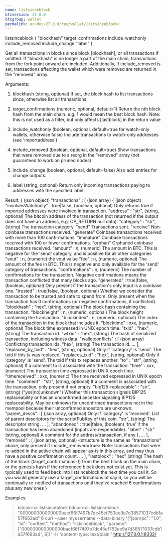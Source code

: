 ```yaml
---
name: listsinceblock
btcversion: 27.0.0
btcgroup: wallet
permalink: en/doc/27.0.0/rpc/wallet/listsinceblock/
---
```


listsinceblock ( "blockhash" target_confirmations include_watchonly include_removed include_change "label" )

Get all transactions in blocks since block [blockhash], or all transactions if omitted.
If "blockhash" is no longer a part of the main chain, transactions from the fork point onward are included.
Additionally, if include_removed is set, transactions affecting the wallet which were removed are returned in the "removed" array.

Arguments:
1. blockhash               (string, optional) If set, the block hash to list transactions since, otherwise list all transactions.
2. target_confirmations    (numeric, optional, default=1) Return the nth block hash from the main chain. e.g. 1 would mean the best block hash. Note: this is not used as a filter, but only affects [lastblock] in the return value
3. include_watchonly       (boolean, optional, default=true for watch-only wallets, otherwise false) Include transactions to watch-only addresses (see 'importaddress')
4. include_removed         (boolean, optional, default=true) Show transactions that were removed due to a reorg in the "removed" array
                           (not guaranteed to work on pruned nodes)
5. include_change          (boolean, optional, default=false) Also add entries for change outputs.
                           
6. label                   (string, optional) Return only incoming transactions paying to addresses with the specified label.
                           

Result:
{                                          (json object)
  "transactions" : [                       (json array)
    {                                      (json object)
      "involvesWatchonly" : true|false,    (boolean, optional) Only returns true if imported addresses were involved in transaction.
      "address" : "str",                   (string, optional) The bitcoin address of the transaction (not returned if the output does not have an address, e.g. OP_RETURN null data).
      "category" : "str",                  (string) The transaction category.
                                           "send"                  Transactions sent.
                                           "receive"               Non-coinbase transactions received.
                                           "generate"              Coinbase transactions received with more than 100 confirmations.
                                           "immature"              Coinbase transactions received with 100 or fewer confirmations.
                                           "orphan"                Orphaned coinbase transactions received.
      "amount" : n,                        (numeric) The amount in BTC. This is negative for the 'send' category, and is positive
                                           for all other categories
      "vout" : n,                          (numeric) the vout value
      "fee" : n,                           (numeric, optional) The amount of the fee in BTC. This is negative and only available for the
                                           'send' category of transactions.
      "confirmations" : n,                 (numeric) The number of confirmations for the transaction. Negative confirmations means the
                                           transaction conflicted that many blocks ago.
      "generated" : true|false,            (boolean, optional) Only present if the transaction's only input is a coinbase one.
      "trusted" : true|false,              (boolean, optional) Whether we consider the transaction to be trusted and safe to spend from.
                                           Only present when the transaction has 0 confirmations (or negative confirmations, if conflicted).
      "blockhash" : "hex",                 (string, optional) The block hash containing the transaction.
      "blockheight" : n,                   (numeric, optional) The block height containing the transaction.
      "blockindex" : n,                    (numeric, optional) The index of the transaction in the block that includes it.
      "blocktime" : xxx,                   (numeric, optional) The block time expressed in UNIX epoch time.
      "txid" : "hex",                      (string) The transaction id.
      "wtxid" : "hex",                     (string) The hash of serialized transaction, including witness data.
      "walletconflicts" : [                (json array) Conflicting transaction ids.
        "hex",                             (string) The transaction id.
        ...
      ],
      "replaced_by_txid" : "hex",          (string, optional) Only if 'category' is 'send'. The txid if this tx was replaced.
      "replaces_txid" : "hex",             (string, optional) Only if 'category' is 'send'. The txid if this tx replaces another.
      "to" : "str",                        (string, optional) If a comment to is associated with the transaction.
      "time" : xxx,                        (numeric) The transaction time expressed in UNIX epoch time.
      "timereceived" : xxx,                (numeric) The time received expressed in UNIX epoch time.
      "comment" : "str",                   (string, optional) If a comment is associated with the transaction, only present if not empty.
      "bip125-replaceable" : "str",        (string) ("yes|no|unknown") Whether this transaction signals BIP125 replaceability or has an unconfirmed ancestor signaling BIP125 replaceability.
                                           May be unknown for unconfirmed transactions not in the mempool because their unconfirmed ancestors are unknown.
      "parent_descs" : [                   (json array, optional) Only if 'category' is 'received'. List of parent descriptors for the scriptPubKey of this coin.
        "str",                             (string) The descriptor string.
        ...
      ],
      "abandoned" : true|false,            (boolean) 'true' if the transaction has been abandoned (inputs are respendable).
      "label" : "str"                      (string, optional) A comment for the address/transaction, if any
    },
    ...
  ],
  "removed" : [                            (json array, optional) <structure is the same as "transactions" above, only present if include_removed=true>
                                           Note: transactions that were re-added in the active chain will appear as-is in this array, and may thus have a positive confirmation count.
    ...
  ],
  "lastblock" : "hex"                      (string) The hash of the block (target_confirmations-1) from the best block on the main chain, or the genesis hash if the referenced block does not exist yet. This is typically used to feed back into listsinceblock the next time you call it. So you would generally use a target_confirmations of say 6, so you will be continually re-notified of transactions until they've reached 6 confirmations plus any new ones
}

Examples:
> bitcoin-cli listsinceblock 
> bitcoin-cli listsinceblock "000000000000000bacf66f7497b7dc45ef753ee9a7d38571037cdb1a57f663ad" 6
> curl --user myusername --data-binary '{"jsonrpc": "1.0", "id": "curltest", "method": "listsinceblock", "params": ["000000000000000bacf66f7497b7dc45ef753ee9a7d38571037cdb1a57f663ad", 6]}' -H 'content-type: text/plain;' http://127.0.0.1:8332/


